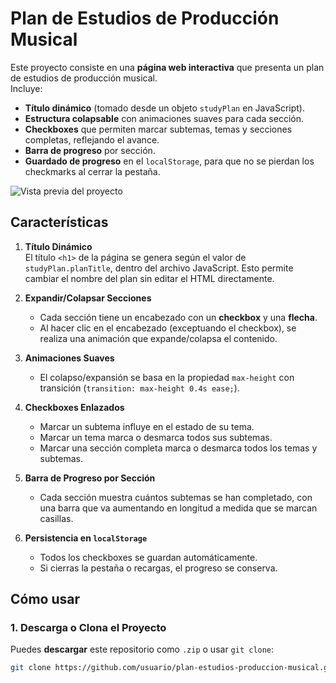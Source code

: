 # Plan de Estudios de Producción Musical

Este proyecto consiste en una **página web interactiva** que presenta un plan de estudios de producción musical.  
Incluye:
- **Título dinámico** (tomado desde un objeto `studyPlan` en JavaScript).  
- **Estructura colapsable** con animaciones suaves para cada sección.  
- **Checkboxes** que permiten marcar subtemas, temas y secciones completas, reflejando el avance.  
- **Barra de progreso** por sección.  
- **Guardado de progreso** en el `localStorage`, para que no se pierdan los checkmarks al cerrar la pestaña.

![Vista previa del proyecto](https://via.placeholder.com/800x400?text=Vista+Previa+Proyecto)

## Características

1. **Título Dinámico**  
   El título `<h1>` de la página se genera según el valor de `studyPlan.planTitle`, dentro del archivo JavaScript. Esto permite cambiar el nombre del plan sin editar el HTML directamente.

2. **Expandir/Colapsar Secciones**  
   - Cada sección tiene un encabezado con un **checkbox** y una **flecha**.  
   - Al hacer clic en el encabezado (exceptuando el checkbox), se realiza una animación que expande/colapsa el contenido.

3. **Animaciones Suaves**  
   - El colapso/expansión se basa en la propiedad `max-height` con transición (`transition: max-height 0.4s ease;`).

4. **Checkboxes Enlazados**  
   - Marcar un subtema influye en el estado de su tema.  
   - Marcar un tema marca o desmarca todos sus subtemas.  
   - Marcar una sección completa marca o desmarca todos los temas y subtemas.

5. **Barra de Progreso por Sección**  
   - Cada sección muestra cuántos subtemas se han completado, con una barra que va aumentando en longitud a medida que se marcan casillas.

6. **Persistencia en `localStorage`**  
   - Todos los checkboxes se guardan automáticamente.  
   - Si cierras la pestaña o recargas, el progreso se conserva.

## Cómo usar

### 1. Descarga o Clona el Proyecto
Puedes **descargar** este repositorio como `.zip` o usar `git clone`:
```bash
git clone https://github.com/usuario/plan-estudios-produccion-musical.git
